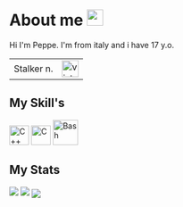 

# About me <img src="https://github.githubassets.com/images/icons/emoji/unicode/1f3af.png" width="29px">

Hi I'm Peppe. I'm from italy and i have 17 y.o.

<table>
  <tr>
    <td>Stalker n.</td>
    <td><img src="https://profile-counter.glitch.me/Peppe289/count.svg" alt="vistor count" height="30" /></td>
  </tr>
</table>

My Skill's
---
<a><img alt="C++" height="35" width="35" src="https://upload.wikimedia.org/wikipedia/commons/1/18/ISO_C%2B%2B_Logo.svg"> <img alt="C" height="35" width="35" src="https://upload.wikimedia.org/wikipedia/commons/1/19/C_Logo.png"> <img alt="Bash" height="45" width="45" src="https://upload.wikimedia.org/wikipedia/commons/8/82/Gnu-bash-logo.svg"></a>

My Stats
---
<img src="https://github-readme-stats.vercel.app/api?username=peppe289&&show_icons=true&icon_color=ffffff&text_color=ffffff&bg_color=000000">

<img src="https://activity-graph.herokuapp.com/graph?username=Peppe289&text_color=a3a3a3&border_radius=10&line_height=28&hide_border=true&text_color=a3a3a3&theme=redical&area=true&area_color=a3a3a3"/>

<img align="center" src="https://github-readme-streak-stats.herokuapp.com/?user=Peppe289&theme=tokyonight&hide_rank=false&border_radius=10&line_height=28&hide_border=true&text_color=a3a3a3"/>
